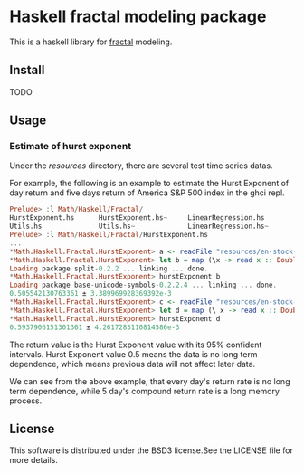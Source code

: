 # Haskell fractal modeling package

This is a haskell library for [fractal](http://en.wikipedia.org/wiki/fractal)
modeling. 

## Install

TODO

## Usage


### Estimate of hurst exponent

Under the *resources* directory, there are several test time series datas.

For example, the following is an example to estimate the Hurst Exponent of
day return and five days return of America S&P 500 index in the ghci repl.


```haskell
Prelude> :l Math/Haskell/Fractal/
HurstExponent.hs      HurstExponent.hs~     LinearRegression.hs
Utils.hs              Utils.hs~             LinearRegression.hs~
Prelude> :l Math/Haskell/Fractal/HurstExponent.hs
...
*Math.Haskell.Fractal.HurstExponent> a <- readFile "resources/en-stock-series-by-day.txt" 
*Math.Haskell.Fractal.HurstExponent> let b = map (\x -> read x :: Double) (splitOn "\n" a)
Loading package split-0.2.2 ... linking ... done.
*Math.Haskell.Fractal.HurstExponent> hurstExponent b
Loading package base-unicode-symbols-0.2.2.4 ... linking ... done.
0.505542130763361 ± 3.389969928369392e-3
*Math.Haskell.Fractal.HurstExponent> c <- readFile "resources/en-stock-series-by-week.txt" 
*Math.Haskell.Fractal.HurstExponent> let d = map (\ x -> read x :: Double) (splitOn "\n" c)
*Math.Haskell.Fractal.HurstExponent> hurstExponent d
0.5937906151301361 ± 4.2617283110814586e-3
```

The return value is the Hurst Exponent value with its 95% confident intervals.
Hurst Exponent value 0.5 means the data is no long term dependence, which means
previous data will not affect later data. 

We can see from the above example, that every day's return rate is no long
term dependence, while 5 day's compound return rate is a long memory process.


## License
This software is distributed under the BSD3 license.See the LICENSE file
for more details.

